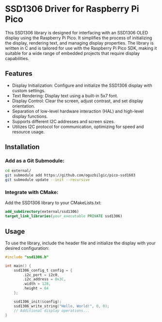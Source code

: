 # SSD1306 Driver for Raspberry Pi Pico

This SSD1306 library is designed for interfacing with an SSD1306 OLED display using the Raspberry Pi Pico. It simplifies the process of initializing the display, rendering text, and managing display properties. The library is written in C and is tailored for use with the Raspberry Pi Pico SDK, making it suitable for a wide range of embedded projects that require display capabilities.

## Features

* Display Initialization: Configure and initialize the SSD1306 display with custom settings.
* Text Rendering: Display text using a built-in 5x7 font.
* Display Control: Clear the screen, adjust contrast, and set display orientation.
* Separation of low-level hardware interaction (HAL) and high-level display functions.
* Supports different I2C addresses and screen sizes.
* Utilizes I2C protocol for communication, optimizing for speed and resource usage.

## Installation

### Add as a Git Submodule:

```sh
cd external/
git submodule add https://github.com/oguzbilgic/pico-ssd1603
git submodule update --init --recursive
```

### Integrate with CMake:

Add the SSD1306 library to your CMakeLists.txt:

```cmake
add_subdirectory(external/ssd1306)
target_link_libraries(your_executable PRIVATE ssd1306)
```

## Usage

To use the library, include the header file and initialize the display with your desired configuration:

```c
#include "ssd1306.h"

int main() {
    ssd1306_config_t config = {
        .i2c_port = i2c0,
        .i2c_address = 0x3C,
        .width = 128,
        .height = 64
    };

    ssd1306_init(&config);
    ssd1306_write_string("Hello, World!", 0, 0);
    // Additional display operations...
}
```